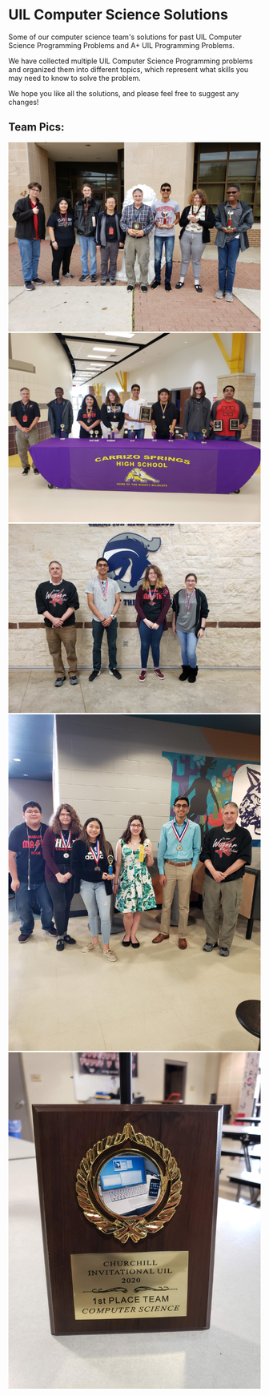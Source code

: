 # UIL Computer Science Solutions
Some of our computer science team's solutions for past UIL Computer Science Programming Problems and A+ UIL Programming Problems.

We have collected multiple UIL Computer Science Programming problems and organized them into different topics, which represent what skills you may need to know to solve the problem.

We hope you like all the solutions, and please feel free to suggest any changes!

## Team Pics:

<img src="./Team Pics/csUilTeamPic1.jpg">

<img src="./Team Pics/csUilTeamPic2.jpg">

<img src="./Team Pics/csUilTeamPic3.jpg">

<img src="./Team Pics/csUilTeamPic4.jpg">

<img src="./Team Pics/csUilPlaquePic1.jpg">
